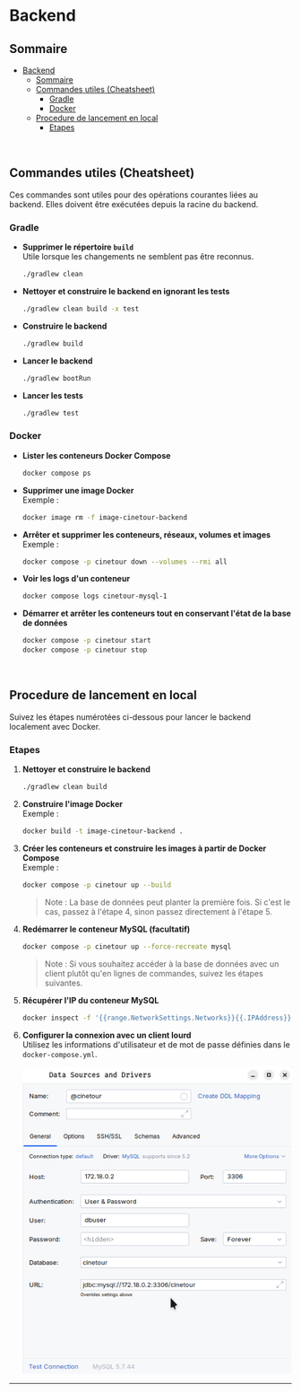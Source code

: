 # Backend

## Sommaire

- [Backend](#backend)
  - [Sommaire](#sommaire)
  - [Commandes utiles (Cheatsheet)](#commandes-utiles-cheatsheet)
    - [Gradle](#gradle)
    - [Docker](#docker)
  - [Procedure de lancement en local](#procedure-de-lancement-en-local)
    - [Etapes](#etapes)


<br>

## Commandes utiles (Cheatsheet)
Ces commandes sont utiles pour des opérations courantes liées au backend. Elles doivent être exécutées depuis la racine du backend.

### Gradle

- **Supprimer le répertoire `build`**  
  Utile lorsque les changements ne semblent pas être reconnus.
  ```sh
  ./gradlew clean
  ```

- **Nettoyer et construire le backend en ignorant les tests**  
  ```sh
  ./gradlew clean build -x test
  ```

- **Construire le backend**  
  ```sh
  ./gradlew build
  ```

- **Lancer le backend**  
  ```sh
  ./gradlew bootRun
  ```

- **Lancer les tests**  
  ```sh
  ./gradlew test
  ```

### Docker

- **Lister les conteneurs Docker Compose**  
  ```sh
  docker compose ps
  ```

- **Supprimer une image Docker**  
  Exemple :
  ```sh
  docker image rm -f image-cinetour-backend
  ```

- **Arrêter et supprimer les conteneurs, réseaux, volumes et images**  
  Exemple :
  ```sh
  docker compose -p cinetour down --volumes --rmi all
  ```

- **Voir les logs d'un conteneur**  
  ```sh
  docker compose logs cinetour-mysql-1
  ```

- **Démarrer et arrêter les conteneurs tout en conservant l'état de la base de données**  
  ```sh
  docker compose -p cinetour start
  docker compose -p cinetour stop
  ```

<br>

## Procedure de lancement en local

Suivez les étapes numérotées ci-dessous pour lancer le backend localement avec Docker.

### Etapes

1. **Nettoyer et construire le backend**  
   ```sh
   ./gradlew clean build
   ```

2. **Construire l'image Docker**  
   Exemple :
   ```sh
   docker build -t image-cinetour-backend .
   ```

3. **Créer les conteneurs et construire les images à partir de Docker Compose**  
   Exemple :
   ```sh
   docker compose -p cinetour up --build
   ```

   > Note : La base de données peut planter la première fois. Si c'est le cas, passez à l'étape 4, sinon passez directement à l'étape 5.

4. **Redémarrer le conteneur MySQL (facultatif)**  
   ```sh
   docker compose -p cinetour up --force-recreate mysql
   ```

   > Note : Si vous souhaitez accéder à la base de données avec un client plutôt qu'en lignes de commandes, suivez les étapes suivantes.

5. **Récupérer l'IP du conteneur MySQL**  
   ```sh
   docker inspect -f '{{range.NetworkSettings.Networks}}{{.IPAddress}}{{end}}' cinetour-mysql-1
   ```

6. **Configurer la connexion avec un client lourd**  
    Utilisez les informations d'utilisateur et de mot de passe définies dans le `docker-compose.yml`.

    ![configbd](readme_files/db_config.png)

---